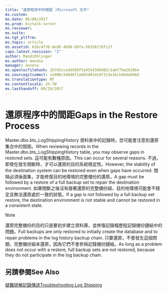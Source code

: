 ```yaml
---
title: "還原程序中的間距 |Microsoft 文件"
ms.custom: 
ms.date: 06/08/2017
ms.prod: biztalk-server
ms.reviewer: 
ms.suite: 
ms.tgt_pltfrm: 
ms.topic: article
ms.assetid: 616c4f36-8ed6-4b99-b97a-5635627dfc17
caps.latest.revision: "2"
author: MandiOhlinger
ms.author: mandia
manager: anneta
ms.openlocfilehash: 2b7d3ccadd950f5a955430b982c1a6f79a262864
ms.sourcegitcommit: cb908c540d8f1a692d01dc8f313e16cb4b4e696d
ms.translationtype: MT
ms.contentlocale: zh-TW
ms.lasthandoff: 09/20/2017
---
```

# <a name="gaps-in-the-restore-process"></a><span data-ttu-id="6e7b1-102">還原程序中的間距</span><span class="sxs-lookup"><span data-stu-id="6e7b1-102">Gaps in the Restore Process</span></span>
<span data-ttu-id="6e7b1-103">Master.dbo.bts_LogShippingHistory 資料表中的記錄時，您可能會注意到還原集合中的間距。</span><span class="sxs-lookup"><span data-stu-id="6e7b1-103">When reviewing records in the Master.dbo.bts_LogShippingHistory table, you may observe gaps in restored sets.</span></span> <span data-ttu-id="6e7b1-104">這可能有數種原因。</span><span class="sxs-lookup"><span data-stu-id="6e7b1-104">This can occur for several reasons.</span></span> <span data-ttu-id="6e7b1-105">不過，即使在發生間斷時，才可以還原的目的系統穩定性。</span><span class="sxs-lookup"><span data-stu-id="6e7b1-105">However, the stability of the destination system can be restored even when gaps have occurred.</span></span> <span data-ttu-id="6e7b1-106">間隔必須後面集，才能修復目的地環境的完整備份的還原。</span><span class="sxs-lookup"><span data-stu-id="6e7b1-106">A gap must be followed by a restore of a full backup set to repair the destination environment.</span></span> <span data-ttu-id="6e7b1-107">如果間斷之後沒有接著還原的完整備份組，目的地環境可能會不穩定且無法還原處於一致的狀態。</span><span class="sxs-lookup"><span data-stu-id="6e7b1-107">If a gap is not followed by a full backup set restore, the destination environment is not stable and cannot be restored in a consistent state.</span></span>  
  
> [!NOTE]  
>  <span data-ttu-id="6e7b1-108">還原完整備份的目的只是要初步建立資料庫，並修復記錄檔歷程記錄備份鏈結中的問題。</span><span class="sxs-lookup"><span data-stu-id="6e7b1-108">Full backups are only restored to initially create the database and to repair problems in the log history backup chain.</span></span> <span data-ttu-id="6e7b1-109">只要還原，不會發生這個問題，完整備份組未還原，因為它們不會參與記錄備份鏈結。</span><span class="sxs-lookup"><span data-stu-id="6e7b1-109">As long as a problem does not occur with a restore, full backup sets are not restored, because they do not participate in the log backup chain.</span></span>  
  
## <a name="see-also"></a><span data-ttu-id="6e7b1-110">另請參閱</span><span class="sxs-lookup"><span data-stu-id="6e7b1-110">See Also</span></span>  
 [<span data-ttu-id="6e7b1-111">疑難排解記錄傳送</span><span class="sxs-lookup"><span data-stu-id="6e7b1-111">Troubleshooting Log Shipping</span></span>](../technical-guides/troubleshooting-log-shipping.md)